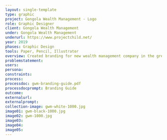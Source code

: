 ```yaml
---
layout: single-template
type: graphic
project: Gongola Wealth Management - Logo
role: Graphic Designer
client: Gongola Wealth Management
under: Gongola Wealth Management
underurl: https://www.projectchild.net/
year: 2019
phases: Graphic Design
tools: Paper, Pencil, Illustrator
overview: Created branding for new wealth management company in the greater Cincinnati area.
problemstatement:
users:
persona:
constraints:
process:
processdoc: gwm-branding-guide.pdf
processdocprompt: Branding Guide
outcome:
externalurl:
externalprompt:
collection-image: gwm-white-1000.jpg
image01: gwm-black-1000.jpg
image02: gwm-1000.jpg
image03:
image04:
image05:
---
```

